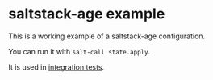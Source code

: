 # saltstack-age example

This is a working example of a saltstack-age configuration.

You can run it with `salt-call state.apply`.

It is used in [integration tests](../tests/integration/).
